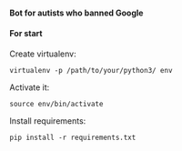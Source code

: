 #### Bot for autists who banned Google

#### For start
Create virtualenv:

`virtualenv -p /path/to/your/python3/ env`

Activate it:

`source env/bin/activate`

Install requirements:

`pip install -r requirements.txt`
